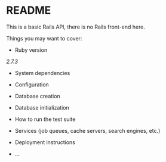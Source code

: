 # README

This is a basic Rails API, there is no Rails front-end here.

Things you may want to cover:

* Ruby version

_2.7.3_

* System dependencies

* Configuration

* Database creation

* Database initialization

* How to run the test suite

* Services (job queues, cache servers, search engines, etc.)

* Deployment instructions

* ...
